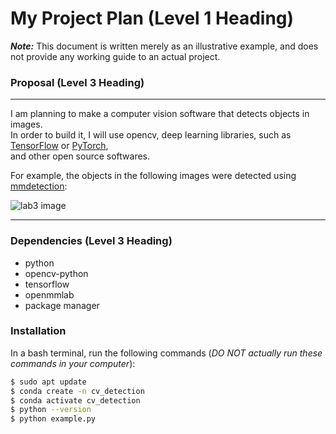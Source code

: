 # My Project Plan (Level 1 Heading)
***Note:*** This document is written merely as an illustrative example, and does not provide any working guide to an actual project.

### Proposal (Level 3 Heading)

---

I am planning to make a computer vision software that detects objects in images.   
In order to build it, I will use opencv, deep learning libraries, such as [TensorFlow](https://www.tensorflow.org/?hl=ko) or [PyTorch](https://pytorch.org/),   
and other open source softwares.

For example, the objects in the following images were detected using [mmdetection](https://github.com/open-mmlab/mmdetection):

![lab3 image](https://user-images.githubusercontent.com/12907710/137271636-56ba1cd2-b110-4812-8221-b4c120320aa9.png)

---
### Dependencies (Level 3 Heading)

- python
- opencv-python
- tensorflow
- openmmlab
- package manager

### Installation
In a bash terminal, run the following commands (*DO NOT actually run these commands in your computer*):

```sh
$ sudo apt update
$ conda create -n cv_detection
$ conda activate cv_detection
$ python --version
$ python example.py
```
